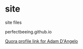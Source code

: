 # site
site files


perfectbeeing.github.io

<a href="http://www.quora.com/Adam-DAngelo">Quora profile link for Adam D'Angelo</a>
